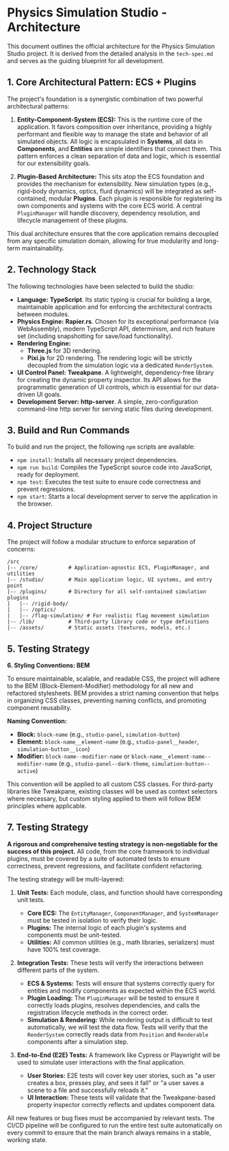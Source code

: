 # Physics Simulation Studio - Architecture

This document outlines the official architecture for the Physics Simulation Studio project. It is derived from the detailed analysis in the `tech-spec.md` and serves as the guiding blueprint for all development.

## 1. Core Architectural Pattern: ECS + Plugins

The project's foundation is a synergistic combination of two powerful architectural patterns:

1.  **Entity-Component-System (ECS):** This is the runtime core of the application. It favors composition over inheritance, providing a highly performant and flexible way to manage the state and behavior of all simulated objects. All logic is encapsulated in **Systems**, all data in **Components**, and **Entities** are simple identifiers that connect them. This pattern enforces a clean separation of data and logic, which is essential for our extensibility goals.

2.  **Plugin-Based Architecture:** This sits atop the ECS foundation and provides the mechanism for extensibility. New simulation types (e.g., rigid-body dynamics, optics, fluid dynamics) will be integrated as self-contained, modular **Plugins**. Each plugin is responsible for registering its own components and systems with the core ECS world. A central `PluginManager` will handle discovery, dependency resolution, and lifecycle management of these plugins.

This dual architecture ensures that the core application remains decoupled from any specific simulation domain, allowing for true modularity and long-term maintainability.

## 2. Technology Stack

The following technologies have been selected to build the studio:

- **Language:** **TypeScript**. Its static typing is crucial for building a large, maintainable application and for enforcing the architectural contracts between modules.
- **Physics Engine:** **Rapier.rs**. Chosen for its exceptional performance (via WebAssembly), modern TypeScript API, determinism, and rich feature set (including snapshotting for save/load functionality).
- **Rendering Engine:**
  - **Three.js** for 3D rendering.
  - **Pixi.js** for 2D rendering.
    The rendering logic will be strictly decoupled from the simulation logic via a dedicated `RenderSystem`.
- **UI Control Panel:** **Tweakpane**. A lightweight, dependency-free library for creating the dynamic property inspector. Its API allows for the programmatic generation of UI controls, which is essential for our data-driven UI goals.
- **Development Server:** **http-server**. A simple, zero-configuration command-line http server for serving static files during development.

## 3. Build and Run Commands

To build and run the project, the following `npm` scripts are available:

- `npm install`: Installs all necessary project dependencies.
- `npm run build`: Compiles the TypeScript source code into JavaScript, ready for deployment.
- `npm test`: Executes the test suite to ensure code correctness and prevent regressions.
- `npm start`: Starts a local development server to serve the application in the browser.

## 4. Project Structure

The project will follow a modular structure to enforce separation of concerns:

```
/src
|-- /core/          # Application-agnostic ECS, PluginManager, and utilities
|-- /studio/        # Main application logic, UI systems, and entry point
|-- /plugins/       # Directory for all self-contained simulation plugins
|   |-- /rigid-body/
|   |-- /optics/
|   |-- /flag-simulation/ # For realistic flag movement simulation
|-- /lib/           # Third-party library code or type definitions
|-- /assets/        # Static assets (textures, models, etc.)
```

## 5. Testing Strategy

**6. Styling Conventions: BEM**

To ensure maintainable, scalable, and readable CSS, the project will adhere to the BEM (Block-Element-Modifier) methodology for all new and refactored stylesheets. BEM provides a strict naming convention that helps in organizing CSS classes, preventing naming conflicts, and promoting component reusability.

**Naming Convention:**

- **Block:** `block-name` (e.g., `studio-panel`, `simulation-button`)
- **Element:** `block-name__element-name` (e.g., `studio-panel__header`, `simulation-button__icon`)
- **Modifier:** `block-name--modifier-name` or `block-name__element-name--modifier-name` (e.g., `studio-panel--dark-theme`, `simulation-button--active`)

This convention will be applied to all custom CSS classes. For third-party libraries like Tweakpane, existing classes will be used as context selectors where necessary, but custom styling applied to them will follow BEM principles where applicable.

## 7. Testing Strategy

**A rigorous and comprehensive testing strategy is non-negotiable for the success of this project.** All code, from the core framework to individual plugins, must be covered by a suite of automated tests to ensure correctness, prevent regressions, and facilitate confident refactoring.

The testing strategy will be multi-layered:

1.  **Unit Tests:** Each module, class, and function should have corresponding unit tests.

    - **Core ECS:** The `EntityManager`, `ComponentManager`, and `SystemManager` must be tested in isolation to verify their logic.
    - **Plugins:** The internal logic of each plugin's systems and components must be unit-tested.
    - **Utilities:** All common utilities (e.g., math libraries, serializers) must have 100% test coverage.

2.  **Integration Tests:** These tests will verify the interactions between different parts of the system.

    - **ECS & Systems:** Tests will ensure that systems correctly query for entities and modify components as expected within the ECS world.
    - **Plugin Loading:** The `PluginManager` will be tested to ensure it correctly loads plugins, resolves dependencies, and calls the registration lifecycle methods in the correct order.
    - **Simulation & Rendering:** While rendering output is difficult to test automatically, we will test the data flow. Tests will verify that the `RenderSystem` correctly reads data from `Position` and `Renderable` components after a simulation step.

3.  **End-to-End (E2E) Tests:** A framework like Cypress or Playwright will be used to simulate user interactions with the final application.
    - **User Stories:** E2E tests will cover key user stories, such as "a user creates a box, presses play, and sees it fall" or "a user saves a scene to a file and successfully reloads it."
    - **UI Interaction:** These tests will validate that the Tweakpane-based property inspector correctly reflects and updates component data.

All new features or bug fixes must be accompanied by relevant tests. The CI/CD pipeline will be configured to run the entire test suite automatically on every commit to ensure that the main branch always remains in a stable, working state.
